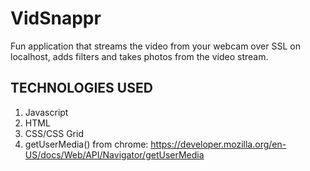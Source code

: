 # VidSnappr

Fun application that streams the video from your webcam over SSL on localhost, adds filters and takes photos from the video stream.

## TECHNOLOGIES USED

1. Javascript
2. HTML
3. CSS/CSS Grid
4. getUserMedia() from chrome: https://developer.mozilla.org/en-US/docs/Web/API/Navigator/getUserMedia
